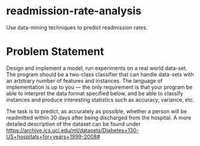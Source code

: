 # readmission-rate-analysis
Use data-mining techniques to predict readmission rates.

# Problem Statement


Design and implement a model, run experiments on a real world data-set. 
The program should be a two-class classifier that can handle data-sets with
 an arbitrary number of features and instances.
 The language of implementation is up to you — the only requirement is that your program
 be able to interpret the data format specified below, and be able to classify instances
 and produce interesting statistics such as accuracy, variance, etc. 

The task is to predict, as accurately as possible, whether a person will be readmitted within 30 days after being discharged from the hospital. A more detailed description of the dataset can be found under
https://archive.ics.uci.edu/ml/datasets/Diabetes+130-US+hospitals+for+years+1999-2008#
